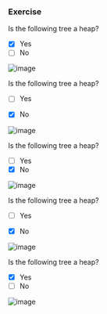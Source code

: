 ### Exercise

Is the following tree a heap?
- [x] Yes
- [ ] No

![image](https://user-images.githubusercontent.com/5952279/152648870-708951f0-94e6-45d6-b13b-672464fcef27.png)



Is the following tree a heap?
- [ ] Yes
- [x] No


![image](https://user-images.githubusercontent.com/5952279/152648881-75eba86d-ff9f-4316-903a-920cd0f80def.png)


Is the following tree a heap?
- [ ] Yes
- [x] No

![image](https://user-images.githubusercontent.com/5952279/152648886-bb5eb01e-7c49-449a-9ba7-bfe7f48b3321.png)


Is the following tree a heap?
- [ ] Yes
- [x] No


![image](https://user-images.githubusercontent.com/5952279/152648889-ae9a1a76-1807-4712-8cd6-c92e77d01d17.png)


Is the following tree a heap?
- [x] Yes
- [ ] No

![image](https://user-images.githubusercontent.com/5952279/152648898-54dde2b5-fa69-4fb6-be6f-9f8834ded5a9.png)
